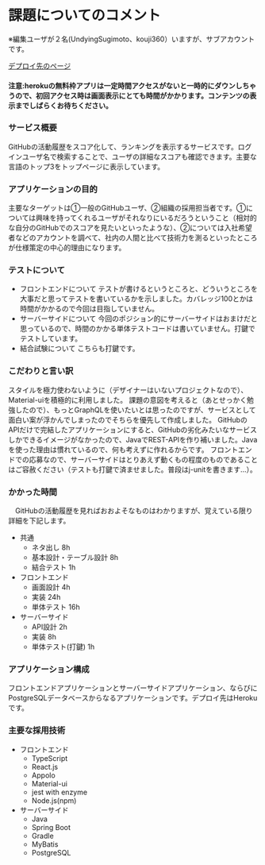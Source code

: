 # 課題についてのコメント

※編集ユーザが２名(UndyingSugimoto、kouji360）いますが、サブアカウントです。

[デプロイ先のページ](https://github-ranking.herokuapp.com/)
#### 注意:herokuの無料枠アプリは一定時間アクセスがないと一時的にダウンしちゃうので、初回アクセス時は画面表示にとても時間がかかります。コンテンツの表示までしばらくお待ちください。

### サービス概要
 GitHubの活動履歴をスコア化して、ランキングを表示するサービスです。ログインユーザ名で検索することで、ユーザの詳細なスコアも確認できます。主要な言語のトップ3をトップページに表示しています。
 
### アプリケーションの目的
 主要なターゲットは①一般のGitHubユーザ、②組織の採用担当者です。①については興味を持ってくれるユーザがそれなりにいるだろうということ（相対的な自分のGitHubでのスコアを見たいといったような）、②については入社希望者などのアカウントを調べて、社内の人間と比べて技術力を測るといったところが仕様策定の中心的理由になります。
 
### テストについて
 - フロントエンドについて
  テストが書けるというところと、どういうところを大事だと思ってテストを書いているかを示しました。カバレッジ100とかは時間がかかるので今回は目指していません。
 - サーバーサイドについて
  今回のポジション的にサーバーサイドはおまけだと思っているので、時間のかかる単体テストコードは書いていません。打鍵でテストしています。
 - 結合試験について
  こちらも打鍵です。
 
### こだわりと言い訳
 スタイルを極力使わないように（デザイナーはいないプロジェクトなので）、Material-uiを積極的に利用しました。
 課題の意図を考えると（あとせっかく勉強したので）、もっとGraphQLを使いたいとは思ったのですが、サービスとして面白い案が浮かんでしまったのでそちらを優先して作成しました。
 GitHubのAPIだけで完結したアプリケーションにすると、GitHubの劣化みたいなサービスしかできるイメージがなかったので、JavaでREST-APIを作り補いました。Javaを使った理由は慣れているので、何も考えずに作れるからです。
 フロントエンドでの応募なので、サーバーサイドはとりあえず動くもの程度のものであることはご容赦ください（テストも打鍵で済ませました。普段はj-unitを書きます...）。
 
 
### かかった時間
　GitHubの活動履歴を見ればおおよそなものはわかりますが、覚えている限り詳細を下記します。
 - 共通
    - ネタ出し 8h
    - 基本設計・テーブル設計 8h
    - 結合テスト 1h
 - フロントエンド
    - 画面設計 4h
    - 実装 24h
    - 単体テスト 16h
 - サーバーサイド
    - API設計 2h
    - 実装 8h
    - 単体テスト(打鍵) 1h

### アプリケーション構成
 フロントエンドアプリケーションとサーバーサイドアプリケーション、ならびにPostgreSQLデータベースからなるアプリケーションです。デプロイ先はHerokuです。
 
### 主要な採用技術
- フロントエンド
  - TypeScript
  - React.js
  - Appolo
  - Material-ui
  - jest with enzyme
  - Node.js(npm)
- サーバーサイド
  - Java
  - Spring Boot
  - Gradle
  - MyBatis
  - PostgreSQL
